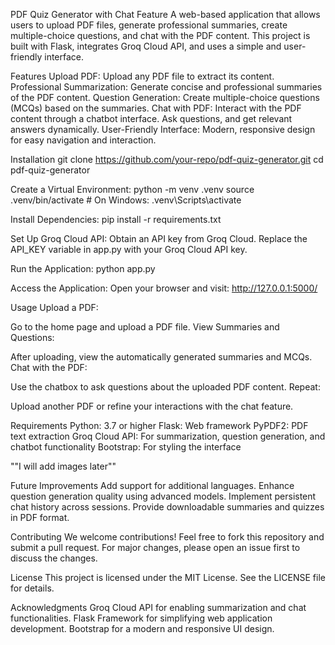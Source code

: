 PDF Quiz Generator with Chat Feature
A web-based application that allows users to upload PDF files, generate professional summaries, create multiple-choice questions, and chat with the PDF content. This project is built with Flask, integrates Groq Cloud API, and uses a simple and user-friendly interface.

Features
Upload PDF: Upload any PDF file to extract its content.
Professional Summarization: Generate concise and professional summaries of the PDF content.
Question Generation: Create multiple-choice questions (MCQs) based on the summaries.
Chat with PDF: Interact with the PDF content through a chatbot interface. Ask questions, and get relevant answers dynamically.
User-Friendly Interface: Modern, responsive design for easy navigation and interaction.



Installation
git clone https://github.com/your-repo/pdf-quiz-generator.git
cd pdf-quiz-generator

Create a Virtual Environment:
python -m venv .venv
source .venv/bin/activate  # On Windows: .venv\Scripts\activate

Install Dependencies:
pip install -r requirements.txt

Set Up Groq Cloud API:
Obtain an API key from Groq Cloud.
Replace the API_KEY variable in app.py with your Groq Cloud API key.

Run the Application:
python app.py


Access the Application: Open your browser and visit:
http://127.0.0.1:5000/


Usage
Upload a PDF:

Go to the home page and upload a PDF file.
View Summaries and Questions:

After uploading, view the automatically generated summaries and MCQs.
Chat with the PDF:

Use the chatbox to ask questions about the uploaded PDF content.
Repeat:

Upload another PDF or refine your interactions with the chat feature.


Requirements
Python: 3.7 or higher
Flask: Web framework
PyPDF2: PDF text extraction
Groq Cloud API: For summarization, question generation, and chatbot functionality
Bootstrap: For styling the interface




""I will add images later""





Future Improvements
Add support for additional languages.
Enhance question generation quality using advanced models.
Implement persistent chat history across sessions.
Provide downloadable summaries and quizzes in PDF format.

Contributing
We welcome contributions! Feel free to fork this repository and submit a pull request. For major changes, please open an issue first to discuss the changes.

License
This project is licensed under the MIT License. See the LICENSE file for details.

Acknowledgments
Groq Cloud API for enabling summarization and chat functionalities.
Flask Framework for simplifying web application development.
Bootstrap for a modern and responsive UI design.